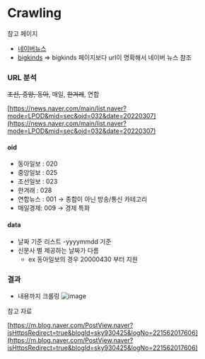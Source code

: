 # Crawling
참고 페이지

* [네이버뉴스](https://news.naver.com/main/list.naver?mode=LPOD&mid=sec&oid=020&listType=title&date=20220308)
* [bigkinds](https://www.bigkinds.or.kr/v2/news/search.do)
    ⇒ bigkinds 페이지보다 url이 명확해서 네이버 뉴스 참조

 
### URL 분석

 ~~조선, 중앙, 동아~~, 매일, ~~한겨레~~, 연합

[https://news.naver.com/main/list.naver?mode=LPOD&mid=sec&oid=032&date=20220307](https://news.naver.com/main/list.naver?mode=LPOD&mid=sec&oid=032&date=20220307)

#### oid

* 동아일보 : 020
* 중앙일보 : 025
* 조선일보 : 023
* 한겨래 : 028
* 연합뉴스 : 001 → 종합이 아닌 방송/통신 카테고리
* 매일경제: 009 → 경제 특화

#### data

* 날짜 기준 리스트 -yyyymmdd 기준
* 신문사 별 제공하는 날짜가 다름
    * ex 동아일보의 경우 20000430 부터 지원

### 결과
* 내용까지 크롤링
    ![image](https://user-images.githubusercontent.com/46081043/157214400-cf8c627a-5ba7-435e-95e6-51a4276717a7.png)

참고 자료

[https://m.blog.naver.com/PostView.naver?isHttpsRedirect=true&blogId=sky930425&logNo=221562017606](https://m.blog.naver.com/PostView.naver?isHttpsRedirect=true&blogId=sky930425&logNo=221562017606)
